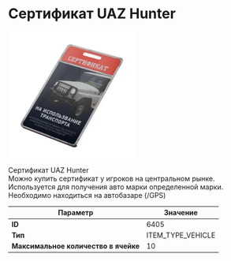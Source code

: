 # Сертификат UAZ Hunter

![Item Image](../img/6405.webp?raw=true)

Сертификат UAZ Hunter<br>Можно купить сертификат у игроков на центральном рынке.<br>Используется для получения авто марки определенной марки.<br>Необходимо находиться на автобазаре (/GPS)


| Параметр | Значение |
|----------|----------|
| **ID** | 6405 |
| **Тип** | ITEM_TYPE_VEHICLE |
| **Максимальное количество в ячейке** | 10 |

